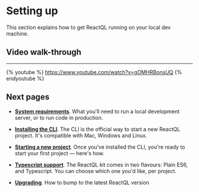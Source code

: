 # Setting up

This section explains how to get ReactQL running on your local dev machine.

## Video walk-through

---
{% youtube %}
https://www.youtube.com/watch?v=gOMHRBonsUQ
{% endyoutube %}

## Next pages

* **[System requirements](requirements.md)**. What you'll need to run a local development server, or to run code in production.

* **[Installing the CLI](installation.md)**. The CLI is the official way to start a new ReactQL project. It's compatible with Mac, Windows and Linux.

* **[Starting a new project](project.md)**. Once you've installed the CLI, you're ready to start your first project &mdash; here's how.

* **[Typescript support](typescript.md)**. The ReactQL kit comes in two flavours: Plain ES6, and Typescript. You can choose which one you'd like, per project.

* **[Upgrading](upgrading.md)**. How to bump to the latest ReactQL version
